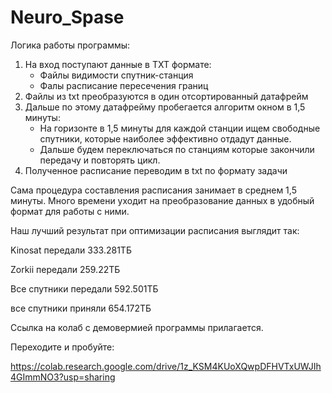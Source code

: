 # Neuro_Spase
Логика работы программы:
1) На вход поступают данные в TXT формате:
   - Файлы видимости спутник-станция
   - Фалы расписание пересечения границ
2) Файлы из txt преобразуются в один отсортированный датафрейм
3) Дальше по этому датафрейму пробегается алгоритм окном в 1,5 минуты:
   - На горизонте в 1,5 минуты для каждой станции ищем свободные спутники, которые наиболее эффективно отдадут данные.
   - Дальше будем переключаться по станциям которые закончили передачу и повторять цикл.
5) Полученное расписание переводим в txt по формату задачи

Сама процедура составления расписания занимает в среднем 1,5 минуты. 
Много времени уходит на преобразование данных в удобный формат для работы с ними.

Наш лучший результат при оптимизации расписания выглядит так:

Kinosat передали 333.281ТБ

Zorkii передали 259.22ТБ

Все спутники передали 592.501ТБ

все спутники приняли 654.172ТБ

Ссылка на колаб с демовермией программы прилагается. 

Переходите и пробуйте:

https://colab.research.google.com/drive/1z_KSM4KUoXQwpDFHVTxUWJIh4GImmNO3?usp=sharing

